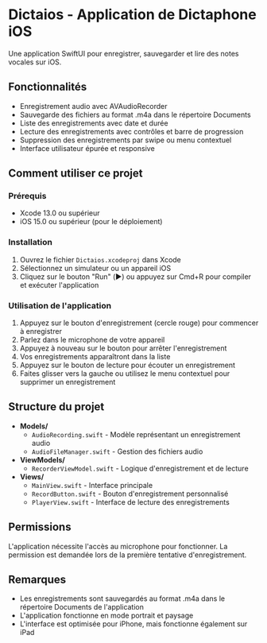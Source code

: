 # Dictaios - Application de Dictaphone iOS

Une application SwiftUI pour enregistrer, sauvegarder et lire des notes vocales sur iOS.

## Fonctionnalités

- Enregistrement audio avec AVAudioRecorder
- Sauvegarde des fichiers au format .m4a dans le répertoire Documents
- Liste des enregistrements avec date et durée
- Lecture des enregistrements avec contrôles et barre de progression
- Suppression des enregistrements par swipe ou menu contextuel
- Interface utilisateur épurée et responsive

## Comment utiliser ce projet

### Prérequis

- Xcode 13.0 ou supérieur
- iOS 15.0 ou supérieur (pour le déploiement)

### Installation

1. Ouvrez le fichier `Dictaios.xcodeproj` dans Xcode
2. Sélectionnez un simulateur ou un appareil iOS
3. Cliquez sur le bouton "Run" (▶️) ou appuyez sur Cmd+R pour compiler et exécuter l'application

### Utilisation de l'application

1. Appuyez sur le bouton d'enregistrement (cercle rouge) pour commencer à enregistrer
2. Parlez dans le microphone de votre appareil
3. Appuyez à nouveau sur le bouton pour arrêter l'enregistrement
4. Vos enregistrements apparaîtront dans la liste
5. Appuyez sur le bouton de lecture pour écouter un enregistrement
6. Faites glisser vers la gauche ou utilisez le menu contextuel pour supprimer un enregistrement

## Structure du projet

- **Models/**
  - `AudioRecording.swift` - Modèle représentant un enregistrement audio
  - `AudioFileManager.swift` - Gestion des fichiers audio
- **ViewModels/**
  - `RecorderViewModel.swift` - Logique d'enregistrement et de lecture
- **Views/**
  - `MainView.swift` - Interface principale
  - `RecordButton.swift` - Bouton d'enregistrement personnalisé
  - `PlayerView.swift` - Interface de lecture des enregistrements

## Permissions

L'application nécessite l'accès au microphone pour fonctionner. La permission est demandée lors de la première tentative d'enregistrement.

## Remarques

- Les enregistrements sont sauvegardés au format .m4a dans le répertoire Documents de l'application
- L'application fonctionne en mode portrait et paysage
- L'interface est optimisée pour iPhone, mais fonctionne également sur iPad
